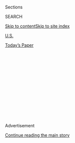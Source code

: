 <div id="app">

<div>

<div>

<div>

<div class="NYTAppHideMasthead css-1q2w90k e1suatyy0">

<div class="section css-ui9rw0 e1suatyy2">

<div class="css-eph4ug er09x8g0">

<div class="css-6n7j50">

</div>

<span class="css-1dv1kvn">Sections</span>

<div class="css-10488qs">

<span class="css-1dv1kvn">SEARCH</span>

</div>

[Skip to content](#site-content)[Skip to site
index](#site-index)

</div>

<div id="masthead-section-label" class="css-1wr3we4 eaxe0e00">

[U.S.](https://www.nytimes.com/section/us)

</div>

<div class="css-10698na e1huz5gh0">

</div>

</div>

<div id="masthead-bar-one" class="section hasLinks css-15hmgas e1csuq9d3">

<div class="css-uqyvli e1csuq9d0">

</div>

<div class="css-1uqjmks e1csuq9d1">

</div>

<div class="css-9e9ivx">

[](https://myaccount.nytimes.com/auth/login?response_type=cookie&client_id=vi)

</div>

<div class="css-1bvtpon e1csuq9d2">

[Today’s
Paper](https://www.nytimes.com/section/todayspaper)

</div>

</div>

</div>

</div>

<div data-aria-hidden="false">

<div id="site-content" data-role="main">

<div>

<div class="css-1aor85t" style="opacity:0.000000001;z-index:-1;visibility:hidden">

<div class="css-1hqnpie">

<div class="css-epjblv">

<span class="css-17xtcya">[U.S.](/section/us)</span><span class="css-x15j1o">|</span><span class="css-fwqvlz">New
Census Worry: A Rushed Count Could Mean a Botched
One</span>

</div>

<div class="css-k008qs">

<div class="css-1iwv8en">

<span class="css-18z7m18"></span>

<div>

</div>

</div>

<span class="css-1n6z4y">https://nyti.ms/3hKqQbO</span>

<div class="css-1705lsu">

<div class="css-4xjgmj">

<div class="css-4skfbu" data-role="toolbar" data-aria-label="Social Media Share buttons, Save button, and Comments Panel with current comment count" data-testid="share-tools">

  - 
  - 
  - 
  - 
    
    <div class="css-6n7j50">
    
    </div>

  - 

</div>

</div>

</div>

</div>

</div>

</div>

<div id="NYT_TOP_BANNER_REGION" class="css-13pd83m">

</div>

<div id="top-wrapper" class="css-1sy8kpn">

<div id="top-slug" class="css-l9onyx">

Advertisement

</div>

[Continue reading the main
story](#after-top)

<div class="ad top-wrapper" style="text-align:center;height:100%;display:block;min-height:250px">

<div id="top" class="place-ad" data-position="top" data-size-key="top">

</div>

</div>

<div id="after-top">

</div>

</div>

<div>

<div id="sponsor-wrapper" class="css-1hyfx7x">

<div id="sponsor-slug" class="css-19vbshk">

Supported by

</div>

[Continue reading the main
story](#after-sponsor)

<div id="sponsor" class="ad sponsor-wrapper" style="text-align:center;height:100%;display:block">

</div>

<div id="after-sponsor">

</div>

</div>

<div class="css-186x18t">

</div>

<div class="css-1vkm6nb ehdk2mb0">

# New Census Worry: A Rushed Count Could Mean a Botched One

</div>

Stalled by the pandemic, the count is supposed to resume soon. But
census experts are rattled by signs of a push from the White House to
finish it early.

<div class="css-79elbk" data-testid="photoviewer-wrapper">

<div class="css-z3e15g" data-testid="photoviewer-wrapper-hidden">

</div>

<div class="css-1a48zt4 ehw59r15" data-testid="photoviewer-children">

![<span class="css-16f3y1r e13ogyst0" data-aria-hidden="true"> Almost 40
percent of the nation’s households are still uncounted in the 2020
census.</span><span class="css-cnj6d5 e1z0qqy90" itemprop="copyrightHolder"><span class="css-1ly73wi e1tej78p0">Credit...</span><span><span>Dario
Lopez-Mills/Associated
Press</span></span></span>](https://static01.nyt.com/images/2020/07/26/us/26census-2/merlin_170599233_81fbb0a1-5d87-49a2-a226-710f1fe70719-articleLarge.jpg?quality=75&auto=webp&disable=upscale)

</div>

</div>

<div class="css-18e8msd">

<div class="css-vp77d3 epjyd6m0">

<div class="css-1baulvz">

By [<span class="css-1baulvz last-byline" itemprop="name">Michael
Wines</span>](https://www.nytimes.com/by/michael-wines)

</div>

</div>

  - 
    
    <div class="css-ld3wwf e16638kd2">
    
    July 28,
    2020
    
    </div>

  - 
    
    <div class="css-4xjgmj">
    
    <div class="css-d8bdto" data-role="toolbar" data-aria-label="Social Media Share buttons, Save button, and Comments Panel with current comment count" data-testid="share-tools">
    
      - 
      - 
      - 
      - 
        
        <div class="css-6n7j50">
        
        </div>
    
      - 
    
    </div>
    
    </div>

</div>

</div>

<div class="section meteredContent css-1r7ky0e" name="articleBody" itemprop="articleBody">

<div class="css-1fanzo5 StoryBodyCompanionColumn">

<div class="css-53u6y8">

WASHINGTON — As the 2020 census struggles to find its footing amid the
coronavirus outbreak and public reluctance to give the government
personal data, officials have a new worry: The Trump administration and
Senate Republicans appear to be signaling that they want the census
finished well ahead of schedule, pandemic or not.

With almost 40 percent of the nation’s households still uncounted,
including the hardest-to-reach populations that are disproportionately
poor, people of color and young, the Trump administration took the
Census Bureau by surprise last week. It asked the Senate Appropriations
Committee to set aside $448 million in the next coronavirus relief
package for a “timely” completion of the census.

The request did not define what “timely” meant, and legislation released
on Monday said only that the money would be used for nationwide census
operations and data processing. But it comes as census workers and
former officials say the White House and the Commerce Department, which
oversees the Census Bureau, are asking how the bureau can compress its
schedule to wrap up the count of households earlier than expected —
perhaps by the end of September. The aim, they say, may be to speed up
the delivery of key data for political reapportionment to the president
by the end of December.

The administration has yet to announce a compressed schedule and may not
find a way to do so. But the prospect already has alarmed an array of
experts, who warned in recent days that an expedited census risks a
deeply flawed count of the nation’s population. The census is
constitutionally required to count all residents of the country every 10
years.

</div>

</div>

<div class="css-1fanzo5 StoryBodyCompanionColumn">

<div class="css-53u6y8">

“There’s a lot of uncertainty, but one thing is absolutely sure: There
will be egregious undercounts if the Census Bureau has to produce this
data by December,” said Robert Santos, the vice president of the Urban
Institute and the incoming president of the American Statistical
Association.

Some, including former Census Bureau directors, raised the prospect that
the final totals could be so skewed that a future Congress might order
the bureau to do further work on the 2020 population data, or even
consider another census in five years, which federal law allows but
which has never been conducted nationwide.

The numbers are enormously important. They are used to reapportion all
435 House seats and thousands of state and local districts, as well as
divvy up trillions of dollars in federal grants and aid.

At issue is how fast, and how precisely, the Census Bureau will track
down and count the 60 million households that have not filled out census
forms.

Slightly more than six in 10 households have completed forms. The
remainder are the very hardest to count. To reach them, the bureau has
planned to deploy up to 500,000 census takers, each with an iPhone that
can securely relay census data to the bureau’s computers.

</div>

</div>

<div class="css-1fanzo5 StoryBodyCompanionColumn">

<div class="css-53u6y8">

In 2010, census takers worked from May to August to count hard-to-find
households. This spring, with the start of that count delayed by the
pandemic, the bureau said it was pushing back the start of that work to
August, ending on Oct. 31.

With White House approval, the bureau also [asked Congress for a
four-month
extension](https://www.nytimes.com/2020/04/13/us/census-coronavirus-delay.html?searchResultPosition=9)
— to April 2021 — of the Dec. 31 statutory deadline for delivering to
the president the population totals required to reapportion the House of
Representatives.

But that plan now appears to be in flux. Census Bureau workers have been
asked whether that Oct. 31 deadline for collecting data can be moved to
September, giving them six or seven weeks to finish a count that was
supposed to take 10 weeks.

At the same time, the administration’s commitment to extending the
delivery of reapportionment statistics beyond the statutory Dec. 31
deadline also appears in doubt.

In Congress, the House has approved the four-month delay. The Senate has
not.

Legislation extending the Dec. 31 deadline was widely expected to be
included in the coronavirus relief package that Republicans in the
Senate unveiled on Monday. But a review of the voluminous legislative
package found no evidence that it had been.

Asked on Saturday whether Senator Mitch McConnell, the majority leader,
still supports extending the deadline, a spokesman for the senator said
in an email: “Don’t think I’m going to be able to help you out on this.”

</div>

</div>

<div class="css-79elbk" data-testid="photoviewer-wrapper">

<div class="css-z3e15g" data-testid="photoviewer-wrapper-hidden">

</div>

<div class="css-1a48zt4 ehw59r15" data-testid="photoviewer-children">

![<span class="css-16f3y1r e13ogyst0" data-aria-hidden="true">Census
workers in Dallas distributed material encouraging residents to fill out
the
census.</span><span class="css-cnj6d5 e1z0qqy90" itemprop="copyrightHolder"><span class="css-1ly73wi e1tej78p0">Credit...</span><span>Tony
Gutierrez/Associated
Press</span></span>](https://static01.nyt.com/images/2020/07/26/us/26census-1/merlin_173932341_3ad63e30-b188-48c2-8d67-aa24e798e1f2-articleLarge.jpg?quality=75&auto=webp&disable=upscale)

</div>

</div>

<div class="css-1fanzo5 StoryBodyCompanionColumn">

<div class="css-53u6y8">

The White House declined to address questions about its census plans.
Responding to a reporter’s questions, the Census Bureau issued a
statement on Monday that neither confirmed nor denied an effort to
hasten the completion of the count and the delivery of reapportionment
figures.

</div>

</div>

<div class="css-1fanzo5 StoryBodyCompanionColumn">

<div class="css-53u6y8">

“The Census Bureau is working toward the plan to complete field data
collection by October 31,” it said. It then added that its staff would
“continue to evaluate and plan for all contingencies, including the
impact of delivering statutorily required data products at the current
legislative deadlines” — a reference to the Dec. 31 date to produce
reapportionment figures.

In fact, top Census Bureau officials already have said that meeting that
deadline is impossible.

“We have passed the point where we could even meet the current
legislative requirement of Dec. 31. We can’t do that anymore,” the
census official leading field operations for the count, Tim Olson, [told
a Native American
organization](https://www.youtube.com/watch?v=F6IyJMtDDgY&feature=youtu.be&t=4688)
during a webinar in May.

And in a webinar this month for groups with a stake in census results,
the associate director of the census, Albert E. Fontenot Jr., said, “we
are past the window of being able to get those counts” by year’s end.

The new concerns come atop a growing record of political interference in
census decisions by the Trump administration.

The Supreme Court last year, in a 5-to-4 vote, [rejected the
administration’s effort to add a citizenship
question](https://www.nytimes.com/2019/06/27/us/politics/supreme-court-gerrymandering-census.html)
to the census that experts said would surely depress the count of
immigrants and minorities, documented and otherwise.

On White House orders, the Census Bureau last month [created two
top-level
positions](https://www.nytimes.com/2020/06/23/us/census-bureau-cogley-korzeniewski.html)
and filled them with political appointees from outside, a remarkable
move in an agency renowned for its nonpartisan culture.

</div>

</div>

<div class="css-1fanzo5 StoryBodyCompanionColumn">

<div class="css-53u6y8">

Some critics say [Mr. Trump’s order last week to exclude undocumented
immigrants](https://www.nytimes.com/2020/07/21/us/politics/trump-immigrants-census-redistricting.html)
from state-by-state population totals used for reapportionment totals
explains the administration’s apparent desire to speed up census work.

The order, which is already being challenged in court, is widely viewed
as unconstitutional by legal scholars. But for the order to have any
chance of succeeding, they say, the census totals used for
reapportionment must be delivered to Mr. Trump while he is still in
office — as he almost certainly will be on Dec. 31, but may well not be
in April 2021.

“I think it’s entirely about that,” Thomas A. Saenz, the president of
the Mexican American Legal Defense and Educational Fund, said on Monday.
“He wants to exclude undocumented immigrants because he believes it will
shift representation away from blue states to red states. In the end,
it’s entirely about trying to stem Latino political power.”

Others say Mr. Trump’s order, regardless of whether it is upheld, could
have an impact on representation by making noncitizens worry that their
answers on a census survey could be used against them.

“They clearly have an agenda for not counting undocumented immigrants in
the apportionment count,” said Vanita Gupta, the president of the
Leadership Conference on Civil and Human Rights, a coalition of more
than 200 advocacy groups. “I think the administration knows their order
isn’t going to be constitutional. Maybe through fear of it, they’re
trying to get to the same
place.”

</div>

</div>

<div class="css-79elbk" data-testid="photoviewer-wrapper">

<div class="css-z3e15g" data-testid="photoviewer-wrapper-hidden">

</div>

<div class="css-1a48zt4 ehw59r15" data-testid="photoviewer-children">

<div class="css-1xdhyk6 erfvjey0">

<span class="css-1ly73wi e1tej78p0">Image</span>

<div class="css-zjzyr8">

<div data-testid="lazyimage-container" style="height:257.77777777777777px">

</div>

</div>

</div>

<span class="css-16f3y1r e13ogyst0" data-aria-hidden="true">The issue in
the latest debate is how fast, and how precisely, the Census Bureau will
track down and count the remaining 60 million households that have
failed to fill out census forms.
</span><span class="css-cnj6d5 e1z0qqy90" itemprop="copyrightHolder"><span class="css-1ly73wi e1tej78p0">Credit...</span><span>Ted
S. Warren/Associated Press</span></span>

</div>

</div>

<div class="css-1fanzo5 StoryBodyCompanionColumn">

<div class="css-53u6y8">

Experts said a rush to wrap up the census would force the bureau into
shortcuts that would make population totals significantly less accurate.
Months of post-census analysis and accuracy checks also would be at risk
were population totals required by December.

</div>

</div>

<div class="css-1fanzo5 StoryBodyCompanionColumn">

<div class="css-53u6y8">

“It won’t be finished unless they can quickly ramp up something, like
using administrative records” instead of census takers to count
households, said Kenneth Prewitt, a Columbia University public affairs
professor who led the Census Bureau during the 2000 census. “Otherwise,
you end up with a census that’s 10 percent uncounted, or 12 percent.”

Mr. Prewitt and John Thompson, a career Census Bureau official who
directed the agency from 2013 to 2017, said the bureau also could be
forced to expand its use of a statistical method called imputation, in
which an algorithm makes an educated guess about who lives in a
household by looking at who lives nearby.

Past censuses have relied on imputation for a tiny fraction of
households — about 1 percent, in most cases — that could not be
otherwise counted. But “it could get a lot bigger, maybe 10 or 15
percent in some areas of the country, if they have to cut it short,” Mr.
Thompson said.

If past censuses are any indication, the Census Bureau will state
clearly where it believes inaccuracies lie, and how large they might be.
After the count, the bureau conducts a massive accuracy check, called a
post-enumeration survey, in which experts revisit a sample of households
to see whether reported data was correct.

But while the bureau will say how inaccurate its numbers are, it will
not, in all likelihood, say whether it believes they can be relied on.

“What it means to fail to have a census has never been tested,” said
Justin Levitt, an expert on the topic at Loyola Law School in Los
Angeles. “How bad it has to be before it’s not a census anymore is
something we have yet to decide.”

Should it come to that, he said, that judgment would probably be hashed
out in Congress — and later in the courts.

</div>

</div>

<div>

</div>

</div>

<div>

</div>

<div>

</div>

<div>

</div>

<div>

<div id="bottom-wrapper" class="css-1ede5it">

<div id="bottom-slug" class="css-l9onyx">

Advertisement

</div>

[Continue reading the main
story](#after-bottom)

<div id="bottom" class="ad bottom-wrapper" style="text-align:center;height:100%;display:block;min-height:90px">

</div>

<div id="after-bottom">

</div>

</div>

</div>

</div>

</div>

## Site Index

<div>

</div>

## Site Information Navigation

  - [© <span>2020</span> <span>The New York Times
    Company</span>](https://help.nytimes.com/hc/en-us/articles/115014792127-Copyright-notice)

<!-- end list -->

  - [NYTCo](https://www.nytco.com/)
  - [Contact
    Us](https://help.nytimes.com/hc/en-us/articles/115015385887-Contact-Us)
  - [Work with us](https://www.nytco.com/careers/)
  - [Advertise](https://nytmediakit.com/)
  - [T Brand Studio](http://www.tbrandstudio.com/)
  - [Your Ad
    Choices](https://www.nytimes.com/privacy/cookie-policy#how-do-i-manage-trackers)
  - [Privacy](https://www.nytimes.com/privacy)
  - [Terms of
    Service](https://help.nytimes.com/hc/en-us/articles/115014893428-Terms-of-service)
  - [Terms of
    Sale](https://help.nytimes.com/hc/en-us/articles/115014893968-Terms-of-sale)
  - [Site
    Map](https://spiderbites.nytimes.com)
  - [Help](https://help.nytimes.com/hc/en-us)
  - [Subscriptions](https://www.nytimes.com/subscription?campaignId=37WXW)

</div>

</div>

</div>

</div>
